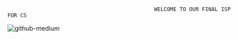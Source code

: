                                                   WELCOME TO OUR FINAL ISP FOR CS

![github-medium](https://imgr.search.brave.com/lnGllkjYMjcpo9MDA8P5kkWqjC4gBDq1YvyDCj8iz7Y/fit/1200/700/ce/1/aHR0cHM6Ly9zdGF0/aWMxLmdhbWVyYW50/aW1hZ2VzLmNvbS93/b3JkcHJlc3Mvd3At/Y29udGVudC91cGxv/YWRzLzIwMjAvMTEv/dGVybWluYWwtY2Fs/bC1vZi1kdXR5LWNv/bGQtd2FyLXpvcmsu/anBn)
